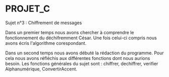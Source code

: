 # PROJET_C

Sujet n°3 : Chiffrement de messages

Dans un premier temps nous avons chercher à comprendre le fonctionnement du déchifremment César.
Une fois celui-ci compris nous avons écris l'algorithme corespondant.

Dans un second temps nous avons débuté la rédaction du programme. 
Pour cela nous avons réfléchis aux différentes fonctions dont nous aurions besoin.
Les fonctions générales du sujet sont : chiffrer, dechiffrer, verifier Alphanumérique, ConvertirAccent.

